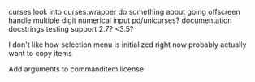 curses
    look into curses.wrapper
    do something about going offscreen
    handle multiple digit numerical input
    pd/unicurses?
documentation
    docstrings
testing
support
    2.7?
    <3.5?
   
I don't like how selection menu is initialized right now
    probably actually want to copy items

Add arguments to commanditem
license
